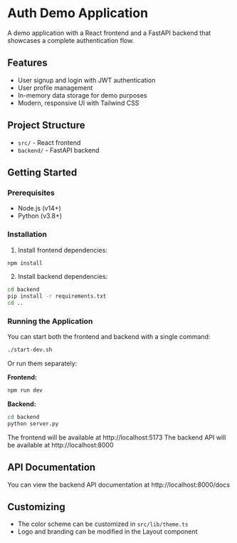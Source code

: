 # Auth Demo Application

A demo application with a React frontend and a FastAPI backend that showcases a complete authentication flow.

## Features

- User signup and login with JWT authentication
- User profile management
- In-memory data storage for demo purposes
- Modern, responsive UI with Tailwind CSS

## Project Structure

- `src/` - React frontend
- `backend/` - FastAPI backend

## Getting Started

### Prerequisites

- Node.js (v14+)
- Python (v3.8+)

### Installation

1. Install frontend dependencies:
```bash
npm install
```

2. Install backend dependencies:
```bash
cd backend
pip install -r requirements.txt
cd ..
```

### Running the Application

You can start both the frontend and backend with a single command:

```bash
./start-dev.sh
```

Or run them separately:

**Frontend:**
```bash
npm run dev
```

**Backend:**
```bash
cd backend
python server.py
```

The frontend will be available at http://localhost:5173
The backend API will be available at http://localhost:8000

## API Documentation

You can view the backend API documentation at http://localhost:8000/docs

## Customizing

- The color scheme can be customized in `src/lib/theme.ts`
- Logo and branding can be modified in the Layout component 